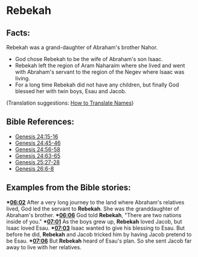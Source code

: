 # Rebekah #

## Facts: ##

Rebekah was a grand-daughter of Abraham's brother Nahor.

 * God chose Rebekah to be the wife of Abraham's son Isaac. 
 * Rebekah left the region of Aram Naharaim where she lived and went with Abraham's servant to the region of the Negev where Isaac was living.
 * For a long time Rebekah did not have any children, but finally God blessed her with twin boys, Esau and Jacob.

(Translation suggestions: [How to Translate Names](en/ta-vol1/translate/man/translate-names))



## Bible References: ##

* [Genesis 24:15-16](en/tn/gen/help/24/15)
* [Genesis 24:45-46](en/tn/gen/help/24/45)
* [Genesis 24:56-58](en/tn/gen/help/24/56)
* [Genesis 24:63-65](en/tn/gen/help/24/63)
* [Genesis 25:27-28](en/tn/gen/help/25/27)
* [Genesis 26:6-8](en/tn/gen/help/26/06)

## Examples from the Bible stories: ##

  __*[06:02](en/tn/obs/help/06/02)__ After a very long journey to the land where Abraham's relatives lived, God led the servant to __Rebekah__. She was the granddaughter of Abraham's brother.
  __*[06:06](en/tn/obs/help/06/06)__ God told __Rebekah__, "There are two nations inside of you."
  __*[07:01](en/tn/obs/help/07/01)__ As the boys grew up, __Rebekah__ loved Jacob, but Isaac loved Esau.
  __*[07:03](en/tn/obs/help/07/03)__ Isaac wanted to give his blessing to Esau. But before he did, __Rebekah__ and Jacob tricked him by having Jacob pretend to be Esau.
  __*[07:06](en/tn/obs/help/07/06)__ But __Rebekah__ heard of Esau's plan. So she sent Jacob far away to live with her relatives.